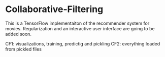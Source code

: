 # Collaborative-Filtering
This is a TensorFlow implementaiton of the recommender system for movies. Regularization and an interactive user interface are going to be added soon. 

CF1: visualizations, training, predictig and pickling
CF2: everything loaded from pickled files
